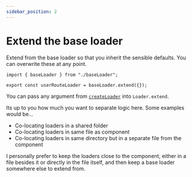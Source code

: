 ```yaml
---
sidebar_position: 2
---
```


# Extend the base loader

Extend from the base loader so that you inherit the sensible defaults. You can overwrite these at any point.

```tsx title="/src/loaders/userRouteLoader.tsx" {3-11}
import { baseLoader } from "./baseLoader";

export const userRouteLoader = baseLoader.extend({});
```

You can pass any argument from [`createLoader`](/Exports/create-loader) into `Loader.extend`.

Its up to you how much you want to separate logic here. Some examples would be...

- Co-locating loaders in a shared folder
- Co-locating loaders in same file as component
- Co-locating loaders in same directory but in a separate file from the component

I personally prefer to keep the loaders close to the component, either in a file besides it or directly in the file itself, and then keep a base loader somewhere else to extend from.
